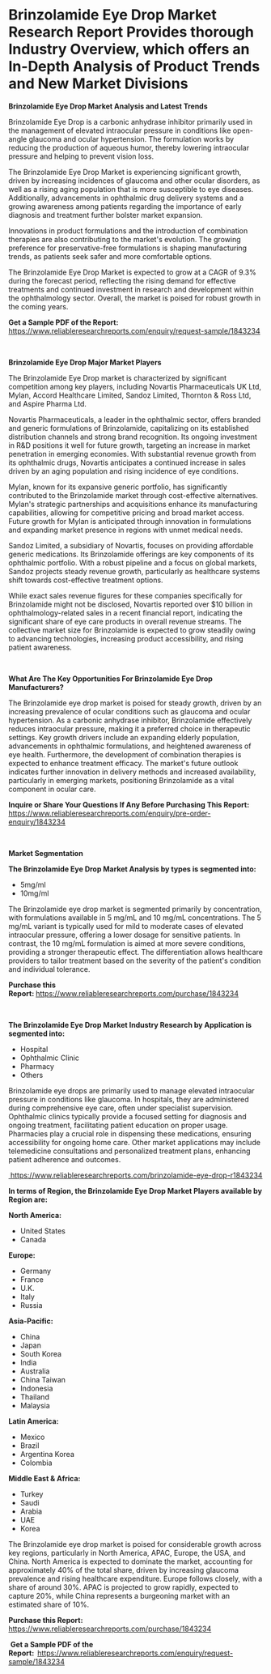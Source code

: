 <p><h1>Brinzolamide Eye Drop Market Research Report Provides thorough Industry Overview, which offers an In-Depth Analysis of Product Trends and New Market Divisions</h1></p><p><strong>Brinzolamide Eye Drop Market Analysis and Latest Trends</strong></p>
<p><p>Brinzolamide Eye Drop is a carbonic anhydrase inhibitor primarily used in the management of elevated intraocular pressure in conditions like open-angle glaucoma and ocular hypertension. The formulation works by reducing the production of aqueous humor, thereby lowering intraocular pressure and helping to prevent vision loss.</p><p>The Brinzolamide Eye Drop Market is experiencing significant growth, driven by increasing incidences of glaucoma and other ocular disorders, as well as a rising aging population that is more susceptible to eye diseases. Additionally, advancements in ophthalmic drug delivery systems and a growing awareness among patients regarding the importance of early diagnosis and treatment further bolster market expansion. </p><p>Innovations in product formulations and the introduction of combination therapies are also contributing to the market's evolution. The growing preference for preservative-free formulations is shaping manufacturing trends, as patients seek safer and more comfortable options. </p><p>The Brinzolamide Eye Drop Market is expected to grow at a CAGR of 9.3% during the forecast period, reflecting the rising demand for effective treatments and continued investment in research and development within the ophthalmology sector. Overall, the market is poised for robust growth in the coming years.</p></p>
<p><strong>Get a Sample PDF of the Report:&nbsp;</strong> <a href="https://www.reliableresearchreports.com/enquiry/request-sample/1843234?utm_campaign=2752&utm_medium=2&utm_source=Github&utm_content=ia&utm_term=19042025&utm_id=brinzolamide-eye-drop">https://www.reliableresearchreports.com/enquiry/request-sample/1843234</a></p>
<p>&nbsp;</p>
<p><strong>Brinzolamide Eye Drop Major Market Players</strong></p>
<p><p>The Brinzolamide Eye Drop market is characterized by significant competition among key players, including Novartis Pharmaceuticals UK Ltd, Mylan, Accord Healthcare Limited, Sandoz Limited, Thornton & Ross Ltd, and Aspire Pharma Ltd. </p><p>Novartis Pharmaceuticals, a leader in the ophthalmic sector, offers branded and generic formulations of Brinzolamide, capitalizing on its established distribution channels and strong brand recognition. Its ongoing investment in R&D positions it well for future growth, targeting an increase in market penetration in emerging economies. With substantial revenue growth from its ophthalmic drugs, Novartis anticipates a continued increase in sales driven by an aging population and rising incidence of eye conditions.</p><p>Mylan, known for its expansive generic portfolio, has significantly contributed to the Brinzolamide market through cost-effective alternatives. Mylan's strategic partnerships and acquisitions enhance its manufacturing capabilities, allowing for competitive pricing and broad market access. Future growth for Mylan is anticipated through innovation in formulations and expanding market presence in regions with unmet medical needs.</p><p>Sandoz Limited, a subsidiary of Novartis, focuses on providing affordable generic medications. Its Brinzolamide offerings are key components of its ophthalmic portfolio. With a robust pipeline and a focus on global markets, Sandoz projects steady revenue growth, particularly as healthcare systems shift towards cost-effective treatment options.</p><p>While exact sales revenue figures for these companies specifically for Brinzolamide might not be disclosed, Novartis reported over $10 billion in ophthalmology-related sales in a recent financial report, indicating the significant share of eye care products in overall revenue streams. The collective market size for Brinzolamide is expected to grow steadily owing to advancing technologies, increasing product accessibility, and rising patient awareness.</p></p>
<p>&nbsp;</p>
<p><strong>What Are The Key Opportunities For Brinzolamide Eye Drop Manufacturers?</strong></p>
<p><p>The Brinzolamide eye drop market is poised for steady growth, driven by an increasing prevalence of ocular conditions such as glaucoma and ocular hypertension. As a carbonic anhydrase inhibitor, Brinzolamide effectively reduces intraocular pressure, making it a preferred choice in therapeutic settings. Key growth drivers include an expanding elderly population, advancements in ophthalmic formulations, and heightened awareness of eye health. Furthermore, the development of combination therapies is expected to enhance treatment efficacy. The market's future outlook indicates further innovation in delivery methods and increased availability, particularly in emerging markets, positioning Brinzolamide as a vital component in ocular care.</p></p>
<p><strong>Inquire or Share Your Questions If Any Before Purchasing This Report:</strong> <a href="https://www.reliableresearchreports.com/enquiry/pre-order-enquiry/1843234?utm_campaign=2752&utm_medium=2&utm_source=Github&utm_content=ia&utm_term=19042025&utm_id=brinzolamide-eye-drop">https://www.reliableresearchreports.com/enquiry/pre-order-enquiry/1843234</a></p>
<p>&nbsp;</p>
<p><strong>Market Segmentation</strong></p>
<p><strong>The Brinzolamide Eye Drop Market Analysis by types is segmented into:</strong></p>
<p><ul><li>5mg/ml</li><li>10mg/ml</li></ul></p>
<p><p>The Brinzolamide eye drop market is segmented primarily by concentration, with formulations available in 5 mg/mL and 10 mg/mL concentrations. The 5 mg/mL variant is typically used for mild to moderate cases of elevated intraocular pressure, offering a lower dosage for sensitive patients. In contrast, the 10 mg/mL formulation is aimed at more severe conditions, providing a stronger therapeutic effect. The differentiation allows healthcare providers to tailor treatment based on the severity of the patient's condition and individual tolerance.</p></p>
<p><strong>Purchase this Report:&nbsp;</strong><a href="https://www.reliableresearchreports.com/purchase/1843234?utm_campaign=2752&utm_medium=2&utm_source=Github&utm_content=ia&utm_term=19042025&utm_id=brinzolamide-eye-drop">https://www.reliableresearchreports.com/purchase/1843234</a></p>
<p>&nbsp;</p>
<p><strong>The Brinzolamide Eye Drop Market Industry Research by Application is segmented into:</strong></p>
<p><ul><li>Hospital</li><li>Ophthalmic Clinic</li><li>Pharmacy</li><li>Others</li></ul></p>
<p><p>Brinzolamide eye drops are primarily used to manage elevated intraocular pressure in conditions like glaucoma. In hospitals, they are administered during comprehensive eye care, often under specialist supervision. Ophthalmic clinics typically provide a focused setting for diagnosis and ongoing treatment, facilitating patient education on proper usage. Pharmacies play a crucial role in dispensing these medications, ensuring accessibility for ongoing home care. Other market applications may include telemedicine consultations and personalized treatment plans, enhancing patient adherence and outcomes.</p></p>
<p><a href="https://www.reliableresearchreports.com/brinzolamide-eye-drop-r1843234?utm_campaign=2752&utm_medium=2&utm_source=Github&utm_content=ia&utm_term=19042025&utm_id=brinzolamide-eye-drop">&nbsp;https://www.reliableresearchreports.com/brinzolamide-eye-drop-r1843234</a></p>
<p><strong>In terms of Region, the Brinzolamide Eye Drop Market Players available by Region are:</strong></p>
<p>
    <p> <strong> North America: </strong>
        <ul>
            <li>United States</li>
            <li>Canada</li>
        </ul>
        </p> 
    <p> <strong> Europe: </strong>
        <ul>
            <li>Germany</li>
            <li>France</li>
            <li>U.K.</li>
            <li>Italy</li>
            <li>Russia</li>
        </ul>
        </p> 
    <p> <strong> Asia-Pacific: </strong>
        <ul>
            <li>China</li>
            <li>Japan</li>
            <li>South Korea</li>
            <li>India</li>
            <li>Australia</li>
            <li>China Taiwan</li>
            <li>Indonesia</li>
            <li>Thailand</li>
            <li>Malaysia</li>
        </ul>
        </p> 
    <p> <strong> Latin America: </strong>
        <ul>
            <li>Mexico</li>
            <li>Brazil</li>
            <li>Argentina Korea</li>
            <li>Colombia</li>
        </ul>
        </p> 
    <p> <strong> Middle East & Africa: </strong>
        <ul>
            <li>Turkey</li>
            <li>Saudi</li>
            <li>Arabia</li>
            <li>UAE</li>
            <li>Korea</li>
        </ul>
    </p>
    </p>
<p><p>The Brinzolamide eye drop market is poised for considerable growth across key regions, particularly in North America, APAC, Europe, the USA, and China. North America is expected to dominate the market, accounting for approximately 40% of the total share, driven by increasing glaucoma prevalence and rising healthcare expenditure. Europe follows closely, with a share of around 30%. APAC is projected to grow rapidly, expected to capture 20%, while China represents a burgeoning market with an estimated share of 10%.</p></p>
<p><strong>Purchase this Report: </strong><a href="https://www.reliableresearchreports.com/purchase/1843234?utm_campaign=2752&utm_medium=2&utm_source=Github&utm_content=ia&utm_term=19042025&utm_id=brinzolamide-eye-drop">https://www.reliableresearchreports.com/purchase/1843234</a></p>
<p>&nbsp;<strong>Get a Sample PDF of the Report:&nbsp;&nbsp;</strong><a href="https://www.reliableresearchreports.com/enquiry/request-sample/1843234?utm_campaign=2752&utm_medium=2&utm_source=Github&utm_content=ia&utm_term=19042025&utm_id=brinzolamide-eye-drop">https://www.reliableresearchreports.com/enquiry/request-sample/1843234</a></p>
<p><strong></strong></p>
<p><p></p><p></p><p></p></p>